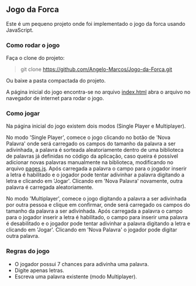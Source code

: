 ## Jogo da Forca

Este é um pequeno projeto onde foi implementado o jogo da forca usando JavaScript.

### Como rodar o jogo

Faça o clone do projeto:
> git clone https://github.com/Angelo-Marcos/Jogo-da-Forca.git

Ou baixe a pasta compactada do projeto.

A página inicial do jogo encontra-se no arquivo [index.html](https://github.com/Angelo-Marcos/Jogo-da-Forca/blob/main/index.html "Página inicial") abra o arquivo no navegador de internet para rodar o jogo.

### Como jogar

Na página inicial do jogo existem dois modos (Single Player e Multiplayer).

No modo 'Single Player', comece o jogo clicando no botão de 'Nova Palavra' onde será carregado os campos do tamanho da palavra a ser adivinhada, a palavra é sorteada aleatoriamente dentro de uma biblioteca de palavras já definidas no código da aplicação, caso queira é possível adicionar novas palavras manualmente na biblioteca, modificando no arquivo [pages.js](https://github.com/Angelo-Marcos/Jogo-da-Forca/blob/main/js/pages.js "Script js").
Após carregada a palavra o campo para o jogador inserir a letra é habilitado e o jogador pode tentar adivinhar a palavra digitando a letra e clicando em 'Jogar'. Clicando em 'Nova Palavra' novamente, outra palavra é carregada aleatoriamente.

No modo 'Multiplayer', comece o jogo digitando a palavra a ser adivinhada por outra pessoa e clique em confirmar, onde será carregado os campos do tamanho da palavra a ser adivinhada.
Após carregada a palavra o campo para o jogador inserir a letra é habilitado, o campo para inserir uma palavra é desabilitado e o jogador pode tentar adivinhar a palavra digitando a letra e clicando em 'Jogar'. Clicando em 'Nova Palavra' o jogador pode digitar outra palavra.

### Regras do jogo

- O jogador possui 7 chances para adivinha uma palavra.
- Digite apenas letras.
- Escreva uma palavra existente (modo Multiplayer).
